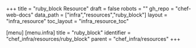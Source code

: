 +++
title = "ruby_block Resource"
draft = false
robots = ""
gh_repo = "chef-web-docs"
data_path = ["infra","resources","ruby_block"]
layout = "infra_resource"
toc_layout = "infra_resource_toc"

[menu]
  [menu.infra]
    title = "ruby_block"
    identifier = "chef_infra/resources/ruby_block"
    parent = "chef_infra/resources"
+++

<!-- The contents of this page are automatically generated from the ruby_block.yaml file in the data directory. -->
<!-- To suggest a change, edit the https://github.com/chef/chef/blob/main/lib/chef/resource/ruby_block.rb file
      and submit a pull request to the https://github.com/chef/chef repository. -->
